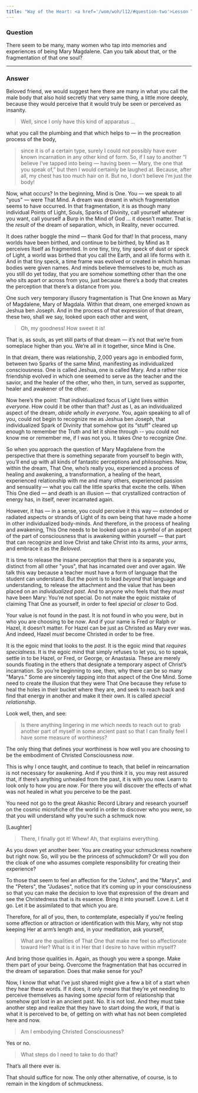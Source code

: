 ```yaml
---
title: "Way of the Heart: <a href='/wom/woh/l12/#question-two'>Lesson Twelve</a> - <small>Question Two</small>"
---
```


### Question

There seem to be many, many women who tap into memories and
experiences of being Mary Magdalene. Can you talk about that, or the
fragmentation of that one soul?

---

### Answer

Beloved friend, we would suggest here there are many in what you
call the male body that also hold secretly that very same thing, a
little more deeply, because they would perceive that it would truly be
seen or perceived as insanity.

> Well, since I only have this kind of apparatus ...

what you call the plumbing and that which helps to — in the procreation
process of the body,

> since it is of a certain type, surely I could not possibly have ever
> known incarnation in any other kind of form. So, if I say to another “I
> believe I’ve tapped into being — having been — Mary, the one that you
> speak of,” but then I would certainly be laughed at. Because, after all,
> my chest has too much hair on it. But no, I don’t believe I’m just the
> body!

Now, what occurs? In the beginning, Mind is One. You — we speak to all
"yous" — were That Mind. A dream was dreamt in which fragmentation seems
to have occurred. In that fragmentation, it is as though many individual
Points of Light, Souls, Sparks of Divinity, call yourself whatever you
want, call yourself a Burp in the Mind of God ... it doesn’t matter.
That is the *result* of the dream of separation, which, in Reality, never
occurred.

It does rather boggle the mind — thank God for that! In that process,
many worlds have been birthed, and continue to be birthed, by Mind as It
perceives Itself as fragmented. In one tiny, tiny, tiny speck of dust or
speck of Light, a world was birthed that you call the Earth, and all
life forms with it. And in that tiny speck, a time frame was evolved or
created in which human bodies were given names. And minds believe
themselves to be, much as you still do yet today, that you are somehow
something other than the one who sits apart or across from you, just
because there’s a body that creates the perception that there’s a
distance from you.

One such very temporary illusory fragmentation is That One known as Mary
of Magdalene, Mary of Magdala. Within that dream, one emerged known as
Jeshua ben Joseph. And in the process of that expression of that dream,
these two, shall we say, looked upon each other and went,

> Oh, my goodness! How sweet it is!

That is, as souls, as yet still parts of that dream — it’s not that
we’re from someplace higher than you. We’re all in it together, since
Mind is One.

In that dream, there was relationship, 2,000 years ago in embodied form,
between two Sparks of the same Mind, manifesting as individualized
consciousness. One is called Jeshua, one is called Mary. And a rather
nice friendship evolved in which one seemed to serve as the teacher and
the savior, and the healer of the other, who then, in turn, served as
supporter, healer and awakener of the other.

Now here’s the point: That individualized focus of Light lives within
*everyone*. How could it be other than that? Just as I, as an
individualized aspect of the dream, *abide wholly in everyone*. You, again
speaking to all of you, could not begin to recognize me as Jeshua ben
Joseph, that individualized Spark of Divinity that somehow got its
“stuff” cleared up enough to remember the Truth and let it shine
through -- you could not know me or remember me, if I was not you. It
takes *One* to recognize *One*.

So when you approach the question of Mary Magdalene from the perspective
that there is something separate from yourself to begin with, you’ll end
up with all kinds of fantastic perceptions and philosophies. Now, within
the dream, That One, who’s really you, experienced a process of healing
and awakening, a transformation, a healing of the heart, experienced
relationship with me and many others, experienced passion and sensuality
— what you call the little sparks that excite the cells. When This One
died — and death is an illusion — that crystallized contraction of
energy has, in itself, never incarnated again.

However, it has — in a sense, you could perceive it this way — extended
or radiated aspects or strands of Light of its own being that have made
a home in other individualized body-minds. And therefore, in the process
of healing and awakening, This One needs to be looked upon as a *symbol*
of an aspect of the part of consciousness that is awakening within
yourself — that part that can recognize and love Christ and take Christ
into its arms, *your* arms, and embrace it as the *Beloved*.

It is time to release the insane perception that there is a separate
you, distinct from all other "yous", that has incarnated over and over
again. We talk this way because a teacher must have a form of language
that the student can understand. But the point is to lead *beyond* that
language and understanding, to release the attachment and the value that
has been placed on an *individualized past*. And to anyone who feels that
they *must* have been Mary: You’re not special. Do not make the egoic
mistake of claiming That One as yourself, in order to feel *special* or
*closer* to God.

Your value is not found in the past. It is not found in who you *were*,
but in who you are choosing to be *now*. And if your name is Fred or Ralph
or Hazel, it doesn’t matter. For Hazel can be just as Christed as Mary
ever was. And indeed, Hazel *must* become Christed in order to be free.

It is the egoic mind that looks to the *past*. It is the egoic mind that
*requires specialness*. It is the egoic mind that simply refuses to let
you, so to speak, settle in to be Hazel, or Fred, or George, or
Anastasia. These are merely sounds floating in the ethers that designate
a temporary aspect of Christ’s incarnation. So you’re beginning to see,
then, why there can be so many "Marys." Some are sincerely tapping into
that aspect of the One Mind. Some need to create the illusion that they
were That One because they refuse to heal the holes in their bucket
where they are, and seek to reach back and find that energy in another
and make it their own. It is called *special relationship*.

Look well, then, and see:

> Is there anything lingering in me which needs to reach out to grab
> another part of myself in some ancient past so that I can finally feel I
> have some measure of worthiness?

The only thing that defines your worthiness is how well you are choosing
to be the embodiment of Christed Consciousness *now*.

This is why I once taught, and continue to teach, that belief in
reincarnation is not necessary for awakening. And if you think it is,
you may rest assured that, if there’s anything unhealed from the past,
it is with you now. Learn to look only to how you are *now*. For there you
will discover the effects of what was not healed in what you perceive to
be the past.

You need not go to the great Akashic Record Library and research
yourself on the cosmic microfiche of the world in order to discover who
you *were*, so that you will understand why you’re such a schmuck now.

[Laughter]

> There, I finally got it! Whew! Ah, that explains everything.

As you down yet another beer. You are creating your schmuckness nowhere
but right now. So, will you be the princess of schmuckdom? Or will you
don the cloak of one who assumes complete responsibility for creating
their experience?

To those that seem to feel an affection for the "Johns", and the "Marys",
and the "Peters", the "Judases", notice that it’s coming up in your
consciousness so that you can make the decision to love that expression
of the dream and see the Christedness that is its essence. Bring it into
yourself. Love it. Let it go. Let it be assimilated to that which you
are.

Therefore, for all of you, then, to contemplate, especially if you’re
feeling some affection or attraction or identification with this Mary,
why not stop keeping Her at arm’s length and, in your meditation, ask
yourself,

> What are the qualities of That One that make me feel so affectionate
> toward Her? What is it in Her that I desire to have within myself?

And bring those qualities in. Again, as though you were a sponge. Make
them part of your being. Overcome the fragmentation that has occurred in
the dream of separation. Does that make sense for you?

Now, I know that what I’ve just shared might give a few a bit of a start
when they hear these words. If it does, it only means that they’re yet
needing to perceive themselves as having some *special* form of
relationship that somehow got lost in an ancient past. No. It is not
lost. And they must take another step and realize that they have to
start doing the work, if that is what it is perceived to be, of getting
on with what has not been completed here and now.

> Am I embodying Christed Consciousness?

Yes or no.

> What steps do I need to take to do that?

That’s all there ever is.

That should suffice for now. The only other alternative, of course, is
to remain in the kingdom of schmuckness.

